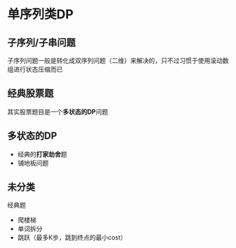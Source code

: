 # 单序列类DP

## 子序列/子串问题
子序列问题一般是转化成双序列问题（二维）来解决的，只不过习惯于使用滚动数组进行状态压缩而已

## 经典股票题
其实股票题目是一个**多状态的DP**问题

## 多状态的DP
- 经典的**打家劫舍**题
- 铺地板问题

## 未分类
经典题
- 爬楼梯
- 单词拆分
- 跳跃（最多K步，跳到终点的最小cost）
    